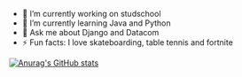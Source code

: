 
- 🔭 I’m currently working on studschool
- 🌱 I’m currently learning Java and Python
- 💬 Ask me about Django and Datacom
- ⚡ Fun facts: I love skateboarding, table tennis and fortnite

[![Anurag's GitHub stats](https://github-readme-stats.vercel.app/api?username=turbosith&hide=stars,prs,issues,contribs)](https://github.com/turbosith/github-readme-stats)
